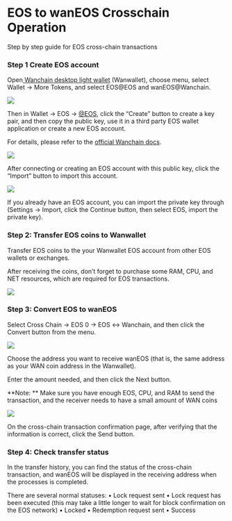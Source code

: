 
# EOS to wanEOS Crosschain Operation

Step by step guide for EOS cross-chain transactions

### Step 1 Create EOS account

Open[ Wanchain desktop light wallet](https://www.wanchain.org/getstarted/) (Wanwallet), choose menu, select Wallet → More Tokens, and select EOS@EOS and wanEOS@Wanchain.

![](https://cdn-images-1.medium.com/max/2164/0*i0rg7QwwLZf7pbd1)

Then in Wallet → EOS → [@EOS](http://twitter.com/EOS), click the “Create” button to create a key pair, and then copy the public key, use it in a third party EOS wallet application or create a new EOS account.

For details, please refer to the [official Wanchain docs](https://www.explorewanchain.org/#/).

![](https://cdn-images-1.medium.com/max/2972/0*u3uM6tCNGAqFxlma)

After connecting or creating an EOS account with this public key, click the “Import” button to import this account.

![](https://cdn-images-1.medium.com/max/2972/0*q9ISDrktIBYhAtFR)

If you already have an EOS account, you can import the private key through (Settings → Import, click the Continue button, then select EOS, import the private key).

### Step 2: Transfer EOS coins to Wanwallet

Transfer EOS coins to the your Wanwallet EOS account from other EOS wallets or exchanges.

After receiving the coins, don’t forget to purchase some RAM, CPU, and NET resources, which are required for EOS transactions.

![](https://cdn-images-1.medium.com/max/2564/0*op2_-r3d4EUD7tZa.png)

### Step 3: Convert EOS to wanEOS

Select Cross Chain → EOS 0 → EOS ↔ Wanchain, and then click the Convert button from the menu.

![](https://cdn-images-1.medium.com/max/2984/0*uihL-8Hi8InpCs9B)

Choose the address you want to receive wanEOS (that is, the same address as your WAN coin address in the Wanwallet).

Enter the amount needed, and then click the Next button.

**Note: **
Make sure you have enough EOS, CPU, and RAM to send the transaction, and the receiver needs to have a small amount of WAN coins

![](https://cdn-images-1.medium.com/max/2984/0*JoxmYAYVDASCaH2O)

On the cross-chain transaction confirmation page, after verifying that the information is correct, click the Send button.

### Step 4: Check transfer status

In the transfer history, you can find the status of the cross-chain transaction,
and wanEOS will be displayed in the receiving address when the processes is completed.

There are several normal statuses:
• Lock request sent
• Lock request has been executed (this may take a little longer to wait for block confirmation on the EOS network)
• Locked
• Redemption request sent
• Success




